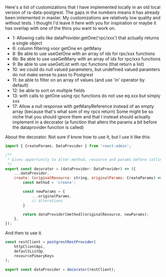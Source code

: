 Here's a list of customizations that I have implemented locally in an old local version of ra-data-postgrest. The gaps in the numbers means it has already been imlemented in master. My customizations are relatively low quality and without tests. I thought I'd leave it here with you for inspiration or maybe it has overlap with one of the thins you want to work on.
- 1: Allowing calls like dataProvider.getOne('rpc/xxx') that actually returns a single object
- 6: column filtering voor getOne en getMany
- 8: Be able to use useGetOne with an array of ids for rpc/xxx functions
- 8b: Be able to use useGetMany with an array of ids for rpc/xxx functions
- 9: Be able to use useGetList with rpc functions (that return a list)
- 10: we could do null valued parameters, but undefined valued paramters do not make sense to pass to Postgrest
- 11: be able to filter on an array of values (and use 'in' operator by default)
- 12: be able to sort on multiple fields
- 13: with calls to getOne using rpc functions do not use eq.xxx but simply xxx
- 17: Allow a null response with getManyReference instead of an empty array (because that's what som of my rpcs return)
Some might be so niche that you should ignore them and that I instead should actually implement in a decorator (a function that alters the params a bit before the dataprovider function is called)


About the decorator. Not sure if know how to use it, but I use it like this:
```jsx
import { CreateParams, DataProvider } from 'react-admin';

/**
 * Gives opportunity to alter method, resource and params before calling the original dataProvider
 */
export const decorator = (dataProvider: DataProvider) => ({
	...dataProvider,
	create: (originalResource: string, originalParams: CreateParams) => {
		const method = 'create';

		const newParams = {
			...originalParams,
			// alterations
		}

		return dataProvider[method](originalResource, newParams);
	},
});
```

And then to use it.
```jsx
const restClient = postgrestRestProvider(
    httpClientApi,
    defaultListOp,
    resourcePimaryKeys
);

export const dataProvider = decorator(restClient);
```
